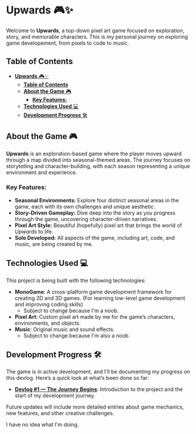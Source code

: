 # **Upwards** 🎮✨

Welcome to **Upwards**, a top-down pixel art game focused on exploration, story, and memorable characters. This is my personal journey on exploring game developement, from pixels to code to music. 

## **Table of Contents**

- [**Upwards** 🎮✨](#upwards-)
  - [**Table of Contents**](#table-of-contents)
  - [**About the Game** 🎮](#about-the-game-)
    - [**Key Features:**](#key-features)
  - [**Technologies Used** 💻](#technologies-used-)
  - [**Development Progress** 🛠️](#development-progress-️)

## **About the Game** 🎮

**Upwards** is an exploration-based game where the player moves upward through a map divided into seasonal-themed areas. The journey focuses on storytelling and character-building, with each season representing a unique environment and experience.

### **Key Features:**

- **Seasonal Environments:** Explore four distinct seasonal areas in the game, each with its own challenges and unique aesthetic.
- **Story-Driven Gameplay:** Dive deep into the story as you progress through the game, uncovering character-driven narratives.
- **Pixel Art Style:** Beautiful (hopefully) pixel art that brings the world of *Upwards* to life.
- **Solo Developed:** All aspects of the game, including art, code, and music, are being created by me.

## **Technologies Used** 💻

This project is being built with the following technologies:

- **MonoGame**: A cross-platform game development framework for creating 2D and 3D games. (For learning low-level game development and improving coding skills)
  - Subject to change because I'm a noob.
- **Pixel Art**: Custom pixel art made by me for the game’s characters, environments, and objects.
- **Music**: Original music and sound effects.
  - Subject to change because I'm also a noob.

## **Development Progress** 🛠️

The game is in active development, and I'll be documenting my progress on this devlog. Here’s a quick look at what’s been done so far:

- **[Devlog #1 — The Journey Begins](posts/the-journey-begins.html)**: Introduction to the project and the start of my development journey.
<!-- - **[Devlog #2 — Exploring Art and Code](posts/devlog-2.html)**: Discussing the process of creating pixel art and starting to build the game world. -->

Future updates will include more detailed entries about game mechanics, new features, and other creative challenges.

I have no idea what I'm doing.